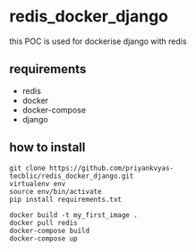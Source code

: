 # redis_docker_django

this POC is used for dockerise django with redis 

## requirements
+ redis
+ docker 
+ docker-compose
+ django

## how to install

```
git clone https://github.com/priyankvyas-tecblic/redis_docker_django.git
virtualenv env
source env/bin/activate
pip install requirements.txt

```

```
docker build -t my_first_image .
docker pull redis
docker-compose build
docker-compose up
```
